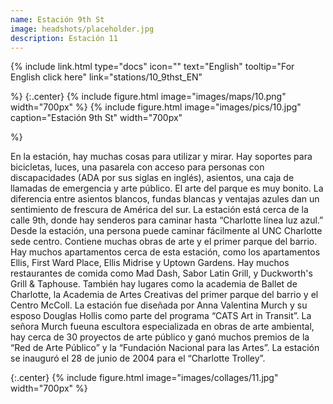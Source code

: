 ```yaml
---
name: Estación 9th St
image: headshots/placeholder.jpg
description: Estación 11
---
```


{%
  include link.html
  type="docs"
  icon=""
  text="English"
  tooltip="For English click here"
  link="stations/10_9thst_EN"

%}
{:.center}
{%
  include figure.html
  image="images/maps/10.png"
  width="700px"
%}
{%
  include figure.html
  image="images/pics/10.jpg"
  caption="Estación 9th St"
  width="700px"

%}

En la estación, hay muchas cosas para utilizar y mirar. Hay soportes para bicicletas, luces, una pasarela con acceso para personas con discapacidades (ADA por sus siglas en inglés), asientos, una caja de llamadas de emergencia y arte público. El arte del parque es muy bonito. La diferencia entre asientos blancos, fundas blancas y ventajas azules dan un sentimiento de frescura de América del sur. La estación está cerca de la calle 9th, donde hay senderos para caminar hasta “Charlotte línea luz azul.” Desde la estación, una persona puede caminar fácilmente al UNC Charlotte sede centro. Contiene muchas obras de arte y el primer parque del barrio. Hay muchos apartamentos cerca de esta estación, como los apartamentos Ellis, First Ward Place, Ellis Midrise y Uptown Gardens. Hay muchos restaurantes de comida como Mad Dash, Sabor Latin Grill, y Duckworth's Grill & Taphouse. También hay lugares como la academia de Ballet de Charlotte, la Academia de Artes Creativas del primer parque del barrio y el Centro McColl. La estación fue diseñada por Anna Valentina Murch y su esposo Douglas Hollis como parte del programa “CATS Art in Transit”. La señora Murch fueuna escultora especializada en obras de arte ambiental, hay cerca de 30 proyectos de arte público y ganó muchos premios de la “Red de Arte Público” y la “Fundación Nacional para las Artes”. La estación se inauguró el 28 de junio de 2004 para el “Charlotte Trolley”. 

{:.center}
{%
include figure.html
image="images/collages/11.jpg"
width="700px"
%}